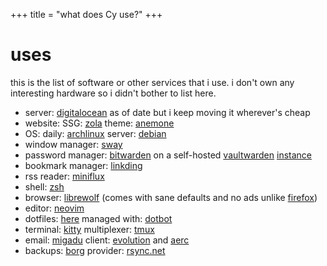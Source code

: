 +++
title = "what does Cy use?"
+++

# uses
this is the list of software or other services that i use. i don't own any interesting hardware so i didn't bother to list here.

- server: [digitalocean](https://www.digitalocean.com/) as of date but i keep moving it wherever's cheap
- website: SSG: [zola](https://github.com/getzola/zola) theme: [anemone](https://github.com/Speyll/anemone)
- OS: daily: [archlinux](https://archlinux.org) server: [debian](https://debian.org)
- window manager: [sway](https://github.com/swaywm/sway)
- password manager: [bitwarden](https://bitwarden.com/) on a self-hosted [vaultwarden](https://github.com/dani-garcia/vaultwarden) [instance](https://pass.cy7.sh)
- bookmark manager: [linkding](https://github.com/sissbruecker/linkding/)
- rss reader: [miniflux](https://miniflux.app/)
- shell: [zsh](https://www.zsh.org/)
- browser: [librewolf](https://codeberg.org/librewolf) (comes with sane defaults and no ads unlike [firefox](https://www.mozilla.org/firefox/))
- editor: [neovim](https://neovim.io/)
- dotfiles: [here](https://github.com/cy7sh/dotfiles) managed with: [dotbot](https://github.com/anishathalye/dotbot/)
- terminal: [kitty](https://sw.kovidgoyal.net/kitty/) multiplexer: [tmux](https://github.com/tmux/tmux)
- email: [migadu](https://migadu.com/) client: [evolution](https://help.gnome.org/users/evolution/) and [aerc](https://git.sr.ht/~rjarry/aerc)
- backups: [borg](https://borgbackup.readthedocs.io/) provider: [rsync.net](https://rsync.net)
